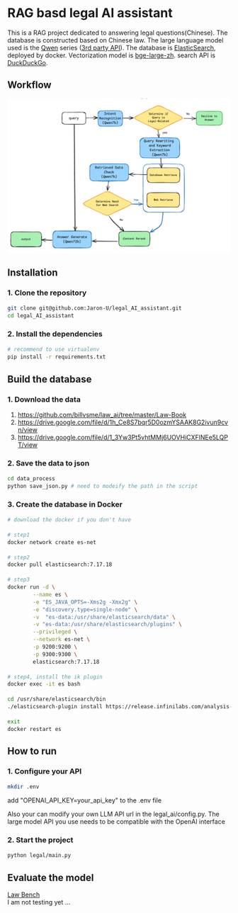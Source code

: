 # RAG basd legal AI assistant
This is a RAG project dedicated to answering legal questions(Chinese). The database is constructed based on Chinese law. The large language model used is the [Qwen](https://github.com/QwenLM/Qwen) series ([3rd party API](https://novita.ai/model-api/pricing)). The database is [ElasticSearch](https://github.com/elastic/elasticsearch), deployed by docker. Vectorization model is [bge-large-zh](https://github.com/FlagOpen/FlagEmbedding/tree/master). search API is [DuckDuckGo](https://github.com/deedy5/duckduckgo_search).

## Workflow
![flowchart](images/flowchart.png)

## Installation
### 1. Clone the repository
```bash
git clone git@github.com:Jaron-U/legal_AI_assistant.git
cd legal_AI_assistant
```
### 2. Install the dependencies
```bash
# recommend to use virtualenv
pip install -r requirements.txt
```

## Build the database
### 1. Download the data
1. https://github.com/billvsme/law_ai/tree/master/Law-Book
2. https://drive.google.com/file/d/1h_Ce8S7bqr5D0ozmYSAAK8G2ivun9cvn/view
3. https://drive.google.com/file/d/1_3Yw3Pt5vhtMMj6UOVHiCXFlNEe5LQPT/view

### 2. Save the data to json
```bash
cd data_process
python save_json.py # need to modeify the path in the script
```

### 3. Create the database in Docker
```bash
# download the docker if you don't have

# step1
docker network create es-net

# step2
docker pull elasticsearch:7.17.18

# step3
docker run -d \
        --name es \
        -e "ES_JAVA_OPTS=-Xms2g -Xmx2g" \
        -e "discovery.type=single-node" \
        -v  "es-data:/usr/share/elasticsearch/data" \
        -v "es-data:/usr/share/elasticsearch/plugins" \
        --privileged \
        --network es-net \
        -p 9200:9200 \
        -p 9300:9300 \
        elasticsearch:7.17.18

# step4, install the ik plugin
docker exec -it es bash

cd /usr/share/elasticsearch/bin
./elasticsearch-plugin install https://release.infinilabs.com/analysis-ik/stable/elasticsearch-analysis-ik-7.17.18.zip

exit
docker restart es
```

## How to run
### 1. Configure your API
```bash
mkdir .env
```
add "OPENAI_API_KEY=your_api_key" to the .env file

Also your can modify your own LLM API url in the legal_ai/config.py. The large model API you use needs to be compatible with the OpenAI interface

### 2. Start the project
```bash
python legal/main.py
```

## Evaluate the model
[Law Bench](https://github.com/open-compass/LawBench/tree/main)  
I am not testing yet ... 

